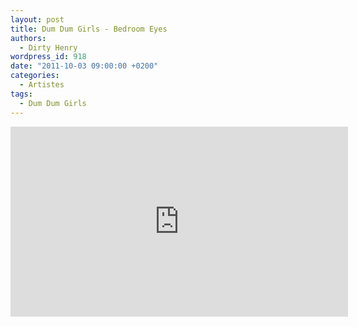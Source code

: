 ```yaml
---
layout: post
title: Dum Dum Girls - Bedroom Eyes
authors:
  - Dirty Henry
wordpress_id: 918
date: "2011-10-03 09:00:00 +0200"
categories:
  - Artistes
tags:
  - Dum Dum Girls
---
```


<iframe width="540" height="304" src="http://www.youtube.com/embed/YBSs3-RfLKk" frameborder="0" allowfullscreen></iframe>
